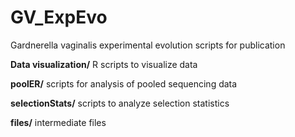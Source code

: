 # GV_ExpEvo
Gardnerella vaginalis experimental evolution scripts for publication

**Data visualization/**
R scripts to visualize data

**poolER/**
scripts for analysis of pooled sequencing data

**selectionStats/**
scripts to analyze selection statistics

**files/**
intermediate files
